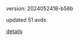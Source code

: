 version: 2024052418-b56b

updated 51 avds

[details](https://github.com/0x74f917491bfa7ebfa379/ali_avd_db/blob/master/change_log/2024/05/24/18/b56b.txt)